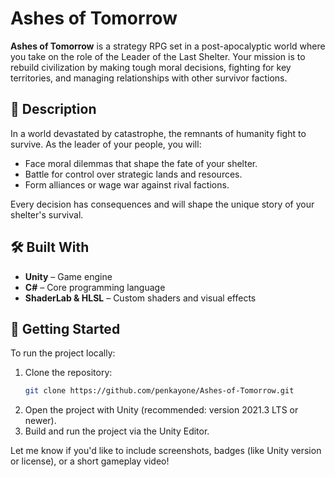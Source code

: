 # Ashes of Tomorrow

**Ashes of Tomorrow** is a strategy RPG set in a post-apocalyptic world where you take on the role of the Leader of the Last Shelter. Your mission is to rebuild civilization by making tough moral decisions, fighting for key territories, and managing relationships with other survivor factions.

## 📜 Description

In a world devastated by catastrophe, the remnants of humanity fight to survive. As the leader of your people, you will:

- Face moral dilemmas that shape the fate of your shelter.
- Battle for control over strategic lands and resources.
- Form alliances or wage war against rival factions.

Every decision has consequences and will shape the unique story of your shelter's survival.

## 🛠️ Built With

- **Unity** – Game engine
- **C#** – Core programming language
- **ShaderLab & HLSL** – Custom shaders and visual effects

## 🚀 Getting Started

To run the project locally:

1. Clone the repository:
   ```bash
   git clone https://github.com/penkayone/Ashes-of-Tomorrow.git
2. Open the project with Unity (recommended: version 2021.3 LTS or newer).
3. Build and run the project via the Unity Editor.

 
Let me know if you'd like to include screenshots, badges (like Unity version or license), or a short gameplay video!
